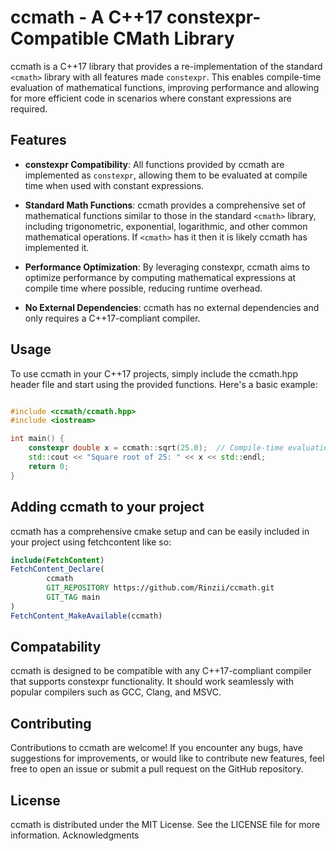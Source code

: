 # ccmath - A C++17 constexpr-Compatible CMath Library

ccmath is a C++17 library that provides a re-implementation of the standard `<cmath>` library with all features made `constexpr`. This enables compile-time evaluation of mathematical functions, improving performance and allowing for more efficient code in scenarios where constant expressions are required.

## Features

- **constexpr Compatibility**: All functions provided by ccmath are implemented as `constexpr`, allowing them to be evaluated at compile time when used with constant expressions.

- **Standard Math Functions**: ccmath provides a comprehensive set of mathematical functions similar to those in the standard `<cmath>` library, including trigonometric, exponential, logarithmic, and other common mathematical operations. If `<cmath>` has it then it is likely ccmath has implemented it.

- **Performance Optimization**: By leveraging constexpr, ccmath aims to optimize performance by computing mathematical expressions at compile time where possible, reducing runtime overhead.

- **No External Dependencies**: ccmath has no external dependencies and only requires a C++17-compliant compiler.


## Usage

To use ccmath in your C++17 projects, simply include the ccmath.hpp header file and start using the provided functions. Here's a basic example:

```cpp

#include <ccmath/ccmath.hpp>
#include <iostream>

int main() {
    constexpr double x = ccmath::sqrt(25.0);  // Compile-time evaluation of square root
    std::cout << "Square root of 25: " << x << std::endl;
    return 0;
}
```

## Adding ccmath to your project

ccmath has a comprehensive cmake setup and can be easily included in your project using fetchcontent like so:

```cmake
include(FetchContent)
FetchContent_Declare(
        ccmath
        GIT_REPOSITORY https://github.com/Rinzii/ccmath.git
        GIT_TAG main
)
FetchContent_MakeAvailable(ccmath)
```

## Compatability

ccmath is designed to be compatible with any C++17-compliant compiler that supports constexpr functionality. It should work seamlessly with popular compilers such as GCC, Clang, and MSVC.

## Contributing

Contributions to ccmath are welcome! If you encounter any bugs, have suggestions for improvements, or would like to contribute new features, feel free to open an issue or submit a pull request on the GitHub repository.

## License

ccmath is distributed under the MIT License. See the LICENSE file for more information.
Acknowledgments
